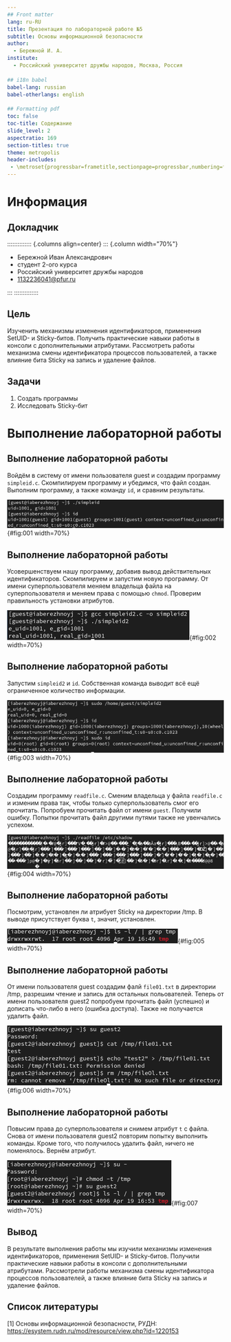 ```yaml
---
## Front matter
lang: ru-RU
title: Презентация по лабораторной работе №5
subtitle: Основы информационной безопасности
author:
  - Бережной И. А.
institute:
  - Российский университет дружбы народов, Москва, Россия

## i18n babel
babel-lang: russian
babel-otherlangs: english

## Formatting pdf
toc: false
toc-title: Содержание
slide_level: 2
aspectratio: 169
section-titles: true
theme: metropolis
header-includes:
 - \metroset{progressbar=frametitle,sectionpage=progressbar,numbering=fraction}
---
```


# Информация

## Докладчик

:::::::::::::: {.columns align=center}
::: {.column width="70%"}

  * Бережной Иван Александрович
  * студент 2-ого курса
  * Российский университет дружбы народов
  * [1132236041@pfur.ru](mailto:1132236041@pfur.ru)

:::
::::::::::::::

## Цель

Изученить механизмы изменения идентификаторов, применения SetUID- и Sticky-битов. Получить практические навыки работы в консоли с дополнительными атрибутами. Рассмотреть работы механизма смены идентификатора процессов пользователей, а также влияние бита Sticky на запись и удаление файлов.

## Задачи

1. Создать программы
2. Исследовать Sticky-бит
	
# Выполнение лабораторной работы

## Выполнение лабораторной работы
Войдём в систему от имени пользователя guest и создадим программу `simpleid.c`. Скомпилируем программу и убедимся, что файл создан. Выполним программу, а также команду `id`, и сравним результаты.

![Сравнение simpleid и команды id](image/5.png){#fig:001 width=70%}

## Выполнение лабораторной работы
Усовершенствуем нашу программу, добавив вывод действительных идентификаторов. Скомпилируем и запустим новую программу. От имени суперпользователя меняем владельца файла на суперпользователя и меняем права с помощью `chmod`. Проверим правильность установки атрибутов.

![Запуск simpleid2](image/7.png){#fig:002 width=70%}

## Выполнение лабораторной работы
Запустим `simpleid2` и `id`. Собственная команда выводит всё ещё ограниченное количество информации.

![Запуск simpleid2 и id после смены прав](image/10.png){#fig:003 width=70%}

## Выполнение лабораторной работы
Создадим программу `readfile.c`. Сменим владельца у файла `readfile.c` и изменим права так, чтобы только суперпользователь смог его прочитать. Попробуем прочитать файл от имени `guest`. Получили ошибку. Попытки прочитать файл другими путями также не увенчались успехом.

![Неудачные попытки чтения readfile.c](image/15.png){#fig:004 width=70%}

## Выполнение лабораторной работы
Посмотрим, установлен ли атрибует Sticky на директории /tmp. В выводе присутствует буква `t`, значит, установлен.

![Проверка Sticky-бита в /tmp](image/16.png){#fig:005 width=70%}

## Выполнение лабораторной работы
От имени пользователя guest создадим фалй `file01.txt` в директории /tmp, разрешим чтение и запись для остальных польователей. Теперь от имени пользователя guest2 попробуем прочитать файл (успешно) и дописать что-либо в него (ошибка доступа). Также не получается удалить файл.

![Попытка записи и удаления file01.txt от guest2](image/18.png){#fig:006 width=70%}

## Выполнение лабораторной работы
Повысим права до суперпользователя и снимем атрибут `t` с файла. Снова от имени пользователя guest2 повторим попытку выполнить команды. Кроме того, что получилось удалить файл, ничего не поменялось. Вернём атрибут.

![Снятие Sticky-бита с /tmp](image/19.png){#fig:007 width=70%}

## Вывод

В результате выполнения работы мы изучили механизмы изменения идентификаторов, применения SetUID- и Sticky-битов. Получили практические навыки работы в консоли с дополнительными атрибутами. Рассмотрели работы механизма смены идентификатора процессов пользователей, а также влияние бита Sticky на запись и удаление файлов.

## Список литературы

[1] Основы информационной безопасности, РУДН: https://esystem.rudn.ru/mod/resource/view.php?id=1220153
